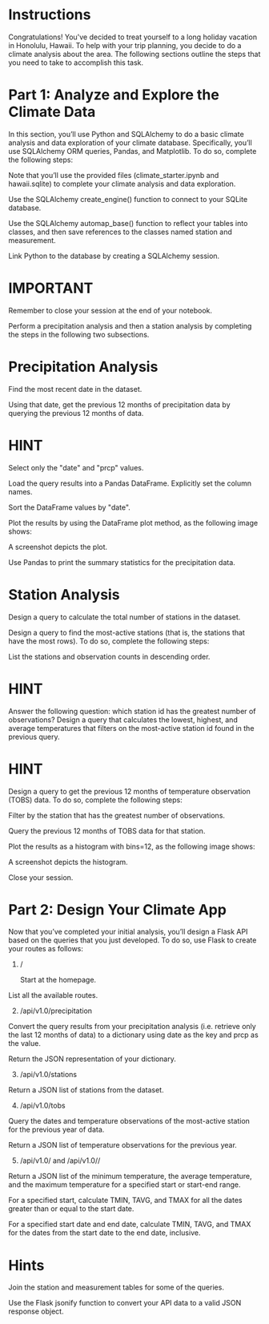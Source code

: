 # Instructions
Congratulations! You've decided to treat yourself to a long holiday vacation in Honolulu, Hawaii. To help with your trip planning, you decide to do a climate analysis about the area. The following sections outline the steps that you need to take to accomplish this task.

# Part 1: Analyze and Explore the Climate Data
In this section, you’ll use Python and SQLAlchemy to do a basic climate analysis and data exploration of your climate database. Specifically, you’ll use SQLAlchemy ORM queries, Pandas, and Matplotlib. To do so, complete the following steps:

Note that you’ll use the provided files (climate_starter.ipynb and hawaii.sqlite) to complete your climate analysis and data exploration.

Use the SQLAlchemy create_engine() function to connect to your SQLite database.

Use the SQLAlchemy automap_base() function to reflect your tables into classes, and then save references to the classes named station and measurement.

Link Python to the database by creating a SQLAlchemy session.

# IMPORTANT
Remember to close your session at the end of your notebook.

Perform a precipitation analysis and then a station analysis by completing the steps in the following two subsections.

# Precipitation Analysis
Find the most recent date in the dataset.

Using that date, get the previous 12 months of precipitation data by querying the previous 12 months of data.

# HINT
Select only the "date" and "prcp" values.

Load the query results into a Pandas DataFrame. Explicitly set the column names.

Sort the DataFrame values by "date".

Plot the results by using the DataFrame plot method, as the following image shows:

A screenshot depicts the plot.

Use Pandas to print the summary statistics for the precipitation data.

# Station Analysis
Design a query to calculate the total number of stations in the dataset.

Design a query to find the most-active stations (that is, the stations that have the most rows). To do so, complete the following steps:

List the stations and observation counts in descending order.

# HINT
Answer the following question: which station id has the greatest number of observations?
Design a query that calculates the lowest, highest, and average temperatures that filters on the most-active station id found in the previous query.

# HINT
Design a query to get the previous 12 months of temperature observation (TOBS) data. To do so, complete the following steps:

Filter by the station that has the greatest number of observations.

Query the previous 12 months of TOBS data for that station.

Plot the results as a histogram with bins=12, as the following image shows:

A screenshot depicts the histogram.

Close your session.

# Part 2: Design Your Climate App
Now that you’ve completed your initial analysis, you’ll design a Flask API based on the queries that you just developed. To do so, use Flask to create your routes as follows:

1. /

    Start at the homepage.

  List all the available routes.

2. /api/v1.0/precipitation

  Convert the query results from your precipitation analysis (i.e. retrieve only the last 12 months of data) to a dictionary using date as the key and prcp as the value.

  Return the JSON representation of your dictionary.

3. /api/v1.0/stations

  Return a JSON list of stations from the dataset.

4. /api/v1.0/tobs

  Query the dates and temperature observations of the most-active station for the previous year of data.

  Return a JSON list of temperature observations for the previous year.

5. /api/v1.0/<start> and /api/v1.0/<start>/<end>

  Return a JSON list of the minimum temperature, the average temperature, and the maximum temperature for a specified start or start-end range.

  For a specified start, calculate TMIN, TAVG, and TMAX for all the dates greater than or equal to the start date.

  For a specified start date and end date, calculate TMIN, TAVG, and TMAX for the dates from the start date to the end date, inclusive.

# Hints
Join the station and measurement tables for some of the queries.

Use the Flask jsonify function to convert your API data to a valid JSON response object.
